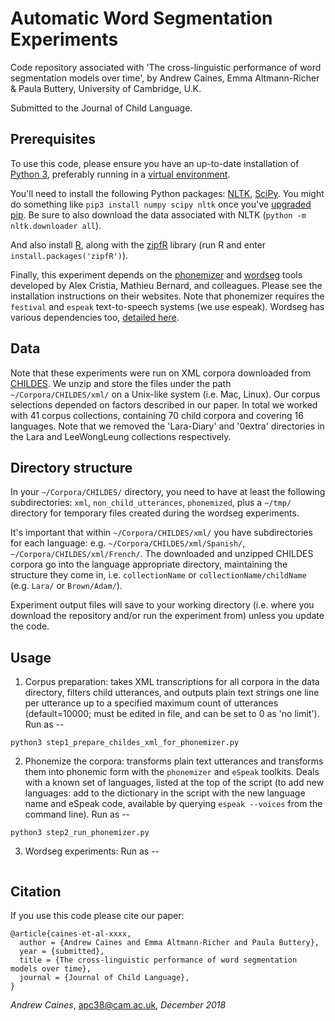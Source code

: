 # Automatic Word Segmentation Experiments

Code repository associated with 'The cross-linguistic performance of word segmentation models over time', by Andrew Caines, Emma Altmann-Richer & Paula Buttery, University of Cambridge, U.K. 

Submitted to the Journal of Child Language.


## Prerequisites

To use this code, please ensure you have an up-to-date installation of [Python 3](https://www.python.org/downloads), preferably running in a [virtual environment](https://docs.python.org/3/tutorial/venv.html).

You'll need to install the following Python packages: [NLTK](https://www.nltk.org/install.html), [SciPy](https://www.scipy.org/install.html). You might do something like `pip3 install numpy scipy nltk` once you've [upgraded pip](https://pip.pypa.io/en/stable/installing/#upgrading-pip). Be sure to also download the data associated with NLTK (`python -m nltk.downloader all`).

And also install [R](https://www.r-project.org), along with the [zipfR](http://zipfr.r-forge.r-project.org) library (run R and enter `install.packages('zipfR')`).

Finally, this experiment depends on the [phonemizer](https://github.com/bootphon/phonemizer) and [wordseg](https://wordseg.readthedocs.io) tools developed by Alex Cristia, Mathieu Bernard, and colleagues. Please see the installation instructions on their websites. Note that phonemizer requires the `festival` and `espeak` text-to-speech systems (we use espeak). Wordseg has various dependencies too, [detailed here](https://wordseg.readthedocs.io/en/latest/installation.html).


## Data

Note that these experiments were run on XML corpora downloaded from [CHILDES](https://childes.talkbank.org/data-xml). We unzip and store the files under the path `~/Corpora/CHILDES/xml/` on a Unix-like system (i.e. Mac, Linux). Our corpus selections depended on factors described in our paper. In total we worked with 41 corpus collections, containing 70 child corpora and covering 16 languages. Note that we removed the 'Lara-Diary' and '0extra' directories in the Lara and LeeWongLeung collections respectively.


## Directory structure

In your `~/Corpora/CHILDES/` directory, you need to have at least the following subdirectories: `xml`, `non_child_utterances`, `phonemized`, plus a `~/tmp/` directory for temporary files created during the wordseg experiments.

It's important that within `~/Corpora/CHILDES/xml/` you have subdirectories for each language: e.g. `~/Corpora/CHILDES/xml/Spanish/`, `~/Corpora/CHILDES/xml/French/`. The downloaded and unzipped CHILDES corpora go into the language appropriate directory, maintaining the structure they come in, i.e. `collectionName` or `collectionName/childName` (e.g. `Lara/` or `Brown/Adam/`).

Experiment output files will save to your working directory (i.e. where you download the repository and/or run the experiment from) unless you update the code.


## Usage

1. Corpus preparation: takes XML transcriptions for all corpora in the data directory, filters child utterances, and outputs plain text strings one line per utterance up to a specified maximum count of utterances (default=10000; must be edited in file, and can be set to 0 as 'no limit'). Run as --
```
python3 step1_prepare_childes_xml_for_phonemizer.py
```

2. Phonemize the corpora: transforms plain text utterances and transforms them into phonemic form with the `phonemizer` and `eSpeak` toolkits. Deals with a known set of languages, listed at the top of the script (to add new languages: add to the dictionary in the script with the new language name and eSpeak code, available by querying `espeak --voices` from the command line). Run as --
```
python3 step2_run_phonemizer.py
```

3. Wordseg experiments:
Run as --
```

```


## Citation

If you use this code please cite our paper:

```
@article{caines-et-al-xxxx,
  author = {Andrew Caines and Emma Altmann-Richer and Paula Buttery},
  year = {submitted},
  title = {The cross-linguistic performance of word segmentation models over time},
  journal = {Journal of Child Language},
}
```

_Andrew Caines_, apc38@cam.ac.uk, _December 2018_
